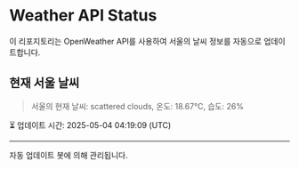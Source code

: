 
# Weather API Status

이 리포지토리는 OpenWeather API를 사용하여 서울의 날씨 정보를 자동으로 업데이트합니다.

## 현재 서울 날씨
> 서울의 현재 날씨: scattered clouds, 온도: 18.67°C, 습도: 26%

⏳ 업데이트 시간: 2025-05-04 04:19:09 (UTC)

---
자동 업데이트 봇에 의해 관리됩니다.
